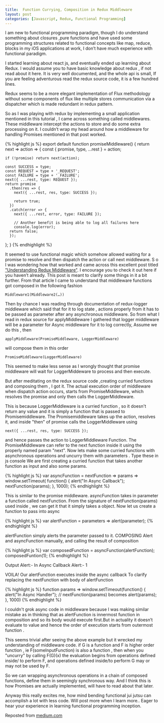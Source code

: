 ```yaml
---
title:  Function Currying, Composition in Redux Middleware
layout: post
categories: [Javascript, Redux, Functional Programming]
---
```

I am new to functional programming paradigm, though I do understand something about closures ,pure functions and have used some programming structures related to functional concepts like map, reduce, blocks in my iOS applications at work, I don’t have much experience with functional paradigm.

I started learning about react js, and eventually ended up learning about Redux. I would assume you to have basic knowledge about redux , if not read about it here. It is very well documented, and the whole api is small, If you are feeling adventurous read the redux source code, it is a few hundred lines.

Redux seems to be a more elegant implementation of Flux methodology without some components of flux like multiple stores communication via a dispatcher which is made redundant in redux pattern.

So as I was playing with redux by implementing a small application mentioned in this tutorial , I came across something called middlewares. These middleware intercept the actions to store and do some extra processing on it. I couldn’t wrap my head around how a middleware for handling Promises mentioned in that post worked.

{% highlight js %}
export default function promiseMiddleware() {
  return next => action => {
    const { promise, type, ...rest } = action;

    if (!promise) return next(action);

    const SUCCESS = type;
    const REQUEST = type + '_REQUEST';
    const FAILURE = type + '_FAILURE';
    next({ ...rest, type: REQUEST });
    return promise
      .then(res => {
        next({ ...rest, res, type: SUCCESS });

        return true;
      })
      .catch(error => {
        next({ ...rest, error, type: FAILURE });

        // Another benefit is being able to log all failures here
        console.log(error);
      return false;
      });
   };
}
{% endhighlight %}

It seemed to use functional magic which somehow allowed waiting for a promise to resolve and then dispatch the action or call next middleware.
S
o I was wondering how that worked and came across this excellent post titled ["Understanding Redux Middleware"](https://medium.com/@meagle/understanding-87566abcfb7a#.l7hsexyp7). I encourage you to check it out here if you haven’t already. This post is meant to clarify some things in it a bit further.
From that article I came to understand that middleware functions got composed in the following fashion

    Middleware1(Middleware2(…))

Then by chance I was reading through documentation of redux-logger middleware which said that for it to log state , actions properly from it has to be passed as parameter after any asynchronous middleware. So from what I read in redux source for applyMiddleware I gathered that logger middleware will be a parameter for Async middleware for it to log correctly,
Assume we do this , then

    applyMiddleware(PromiseMiddleware, LoggerMiddleware)

will compose them in this order

    PromiseMiddleware(LoggerMiddleware)

This seemed to make less sense as I wrongly thought that promise middleware will wait for LoggerMiddeware to process and then execute.


But after meditating on the redux source code ,creating curried functions and composing them , I got it.
The actual execution order of middleware when dispatch action occurs, starts from PromiseMiddleware, which resolves the promise and only then calls the LoggerMiddleware.

This is because LoggerMiddleware is a curried function , so it doesn't return any value and it is simply a function that is passed to Promisemiddleware. The Promisemiddleware takes up the action, resolves it, and inside "then" of promise calls the LoggerMiddleware using

    next({ ...rest, res, type: SUCCESS });

and hence passes the action to LoggerMiddleware Function. The PromiseMiddleware can refer to the next function inside it using the properly named param "next".
Now lets make some curried functions with asynchronous operations and uncurry them with parameters . Type these in js console
We are first creating a curried function that takes another function as input and also some params.

{% highlight js %}
var asyncFunction = nextFunction => params => window.setTimeout(
    function() {
      alert("In Async Callback");
      nextFunction(params);
 }, 1000);
{% endhighlight %}

This is similar to the promise middleware. asyncFunction takes in parameter a function called nextFunction. From the signature of nextFunction(params) used inside , we can get it that it simply takes a object.
Now let us create a function to pass into async

{% highlight js %}
var alertFunction = parameters => alert(parameter);
{% endhighlight %}


alertFunction simply alerts the parameter passed to it.
COMPOSING Alert and asyncFunction manually, and calling the result of composition

{% highlight js %}
var composedFunction = asyncFunction(alertFunction);
composedFuntion(1);
{% endhighlight %}


Output
    Alert:- In Async Callback
    Alert:- 1

VOILA! Our alertFunction executes inside the async callback
To clarify replacing the nextFunction with body of alertFunction

{% highlight js %}
function params => window.setTimeout(function() {
   alert("In Async Handler");
   // nextFunction(params) becomes
   alert(params);
 }, 1000)
{% endhighlight %}

I couldn't grok async code in middleware because I was making similar mistake as in thinking that as alertFunction is innermost function in composition and so its body would execute first.But in actuality it doesn’t evaluate to value and hence the order of execution starts from outermost function .

This seems trivial after seeing the above example but it wrecked my understanding of middleware code.
if G is a function and F is higher order function , ie F(someInputFunction) is also a function , then when you "uncurry" by calling F(G)(x) the evaluation begins from operations defined inside/ to perform F, and operations defined inside/to perform G may or may not be used by F.

So we can wrapping asynchronous operations in a chain of composed functions, define them in seemingly synchronous way. And I think this is how Promises are actually implemented, will have to read about that later.

Anyway this really excites me, how mind bending functional jui jutsu can accomplish a lot with less code. Will post more when I learn more..
Eager to hear your experience in learning functional programming inception.

Reposted from [medium.com](https://medium.com/@sai_prasanna/order-of-execution-in-function-currying-composition-in-context-of-asynchronous-operation-722575cb382c#.4y6l1uttu)
